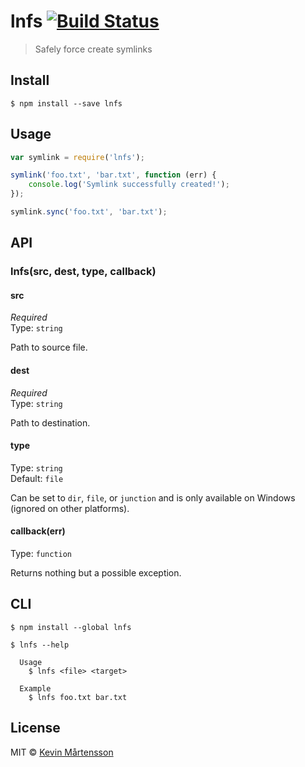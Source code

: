 # lnfs [![Build Status](http://img.shields.io/travis/kevva/lnfs.svg?style=flat)](https://travis-ci.org/kevva/lnfs)

> Safely force create symlinks


## Install

```
$ npm install --save lnfs
```


## Usage

```js
var symlink = require('lnfs');

symlink('foo.txt', 'bar.txt', function (err) {
	console.log('Symlink successfully created!');
});

symlink.sync('foo.txt', 'bar.txt');
```


## API

### lnfs(src, dest, type, callback)

#### src

*Required*  
Type: `string`

Path to source file.

#### dest

*Required*  
Type: `string`

Path to destination.

#### type

Type: `string`  
Default: `file`

Can be set to `dir`, `file`, or `junction` and is only available on Windows (ignored on other platforms).

#### callback(err)

Type: `function`

Returns nothing but a possible exception.


## CLI

```
$ npm install --global lnfs
```

```
$ lnfs --help

  Usage
    $ lnfs <file> <target>

  Example
    $ lnfs foo.txt bar.txt
```


## License

MIT © [Kevin Mårtensson](https://github.com/kevva)
